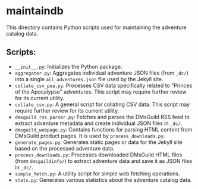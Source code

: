 # maintaindb

This directory contains Python scripts used for maintaining the adventure catalog data.

## Scripts:

*   `__init__.py`: Initializes the Python package.
*   `aggregator.py`: Aggregates individual adventure JSON files (from `_dc/`) into a single `all_adventures.json` file used by the Jekyll site.
*   `collate_csv_poa.py`: Processes CSV data specifically related to "Princes of the Apocalypse" adventures. This script may require further review for its current utility.
*   `collate_csv.py`: A general script for collating CSV data. This script may require further review for its current utility.
*   `dmsguild_rss_parser.py`: Fetches and parses the DMsGuild RSS feed to extract adventure metadata and create individual JSON files in `_dc/`.
*   `dmsguild_webpage.py`: Contains functions for parsing HTML content from DMsGuild product pages. It is used by `process_downloads.py`.
*   `generate_pages.py`: Generates static pages or data for the Jekyll site based on the processed adventure data.
*   `process_downloads.py`: Processes downloaded DMsGuild HTML files (from `dmsguildinfo/`) to extract adventure data and save it as JSON files in `_dc/`.
*   `simple_fetch.py`: A utility script for simple web fetching operations.
*   `stats.py`: Generates various statistics about the adventure catalog data.